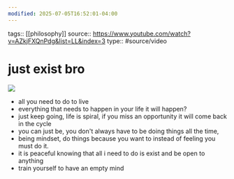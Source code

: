```yaml
---
modified: 2025-07-05T16:52:01-04:00
---
```

tags:: [[philosophy]]
source:: https://www.youtube.com/watch?v=AZkjFXQnPdg&list=LL&index=3
type:: #source/video 

# just exist bro

![](https://www.youtube.com/watch?v=AZkjFXQnPdg&list=LL&index=3)  

- all you need to do to live
- everything that needs to happen in your life it will happen?
- just keep going, life is spiral, if you miss an opportunity it will come back in the cycle
- you can just be, you don't always have to be doing things all the time,
- being mindset, do things because you want to instead of feeling you must do it.
- it is peaceful knowing that all i need to do is exist and be open to anything
- train yourself to have an empty mind